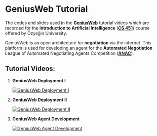 # **GeniusWeb Tutorial**
The codes and slides used in the **[GeniusWeb](https://tracinsy.ewi.tudelft.nl/pubtrac/GeniusWeb "GeniusWeb")** tutorial videos which are recorded for the **Introduction to Artificial Intelligence** (**[CS 451](https://faculty.ozyegin.edu.tr/reyhanaydogan/teaching/ "CS 451")**) course offered by Özyeğin University. 

GeniusWeb is an open architecture for **negotiation** via the internet. This platform is used for developing an agent for the **Automated Negotiation** League of Automated Negotiating Agents Competition (**[ANAC](http://web.tuat.ac.jp/~katfuji/ANAC2021/ "ANAC")**).

## **Tutorial Videos:**

1. **GeniusWeb Deployment I**

    [![GeniusWeb Deployment I](https://img.youtube.com/vi/TkmVc0xK_V8/0.jpg)](https://www.youtube.com/watch?v=TkmVc0xK_V8)

2. **GeniusWeb Deployment II**

    [![GeniusWeb Deployment II](https://img.youtube.com/vi/_7KKYr_5AOM/0.jpg)](https://www.youtube.com/watch?v=_7KKYr_5AOM)

2. **GeniusWeb Agent Development**

    [![GeniusWeb Agent Development](https://img.youtube.com/vi/-wmbwdIBLvg/0.jpg)](https://www.youtube.com/watch?v=-wmbwdIBLvg)

